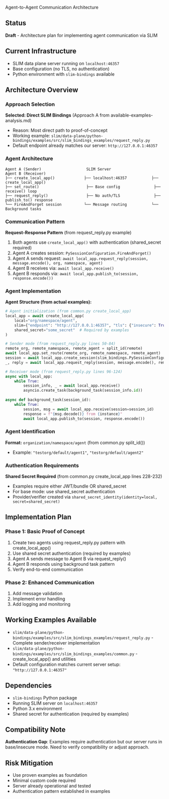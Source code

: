 Agent-to-Agent Communication Architecture

## Status
**Draft** - Architecture plan for implementing agent communication via SLIM

## Current Infrastructure
- SLIM data plane server running on `localhost:46357`
- Base configuration (no TLS, no authentication)
- Python environment with `slim-bindings` available

## Architecture Overview

### Approach Selection
**Selected: Direct SLIM Bindings** (Approach A from available-examples-analysis.md)
- Reason: Most direct path to proof-of-concept
- Working example: `slim/data-plane/python-bindings/examples/src/slim_bindings_examples/request_reply.py`
- Default endpoint already matches our server: `http://127.0.0.1:46357`

### Agent Architecture
```
Agent A (Sender)                    SLIM Server                    Agent B (Receiver)
├── create_local_app()             ├── localhost:46357           ├── create_local_app()
├── set_route()                     ├── Base config               ├── receive() loop
├── request_reply()                 ├── No auth/TLS               ├── publish_to() response
└── FireAndForget session          └── Message routing           └── Background tasks
```

### Communication Pattern
**Request-Response Pattern** (from request_reply.py example)
1. Both agents use `create_local_app()` with authentication (shared_secret required)
2. Agent A creates session: `PySessionConfiguration.FireAndForget()`
3. Agent A sends request: `await local_app.request_reply(session, message.encode(), org, namespace, agent)`
4. Agent B receives via: `await local_app.receive()`
5. Agent B responds via: `await local_app.publish_to(session, response.encode())`

### Agent Implementation
**Agent Structure (from actual examples):**
```python
# Agent initialization (from common.py create_local_app)
local_app = await create_local_app(
    local="org/namespace/agent",
    slim={"endpoint": "http://127.0.0.1:46357", "tls": {"insecure": True}},
    shared_secret="some_secret"  # Required by examples
)

# Sender mode (from request_reply.py lines 50-84)
remote_org, remote_namespace, remote_agent = split_id(remote)
await local_app.set_route(remote_org, remote_namespace, remote_agent)
session = await local_app.create_session(slim_bindings.PySessionConfiguration.FireAndForget())
_, reply = await local_app.request_reply(session, message.encode(), remote_org, remote_namespace, remote_agent)

# Receiver mode (from request_reply.py lines 96-124)
async with local_app:
    while True:
        session_info, _ = await local_app.receive()
        asyncio.create_task(background_task(session_info.id))
        
async def background_task(session_id):
    while True:
        session, msg = await local_app.receive(session=session_id)
        response = f"{msg.decode()} from {instance}"
        await local_app.publish_to(session, response.encode())
```

### Agent Identification
**Format:** `organization/namespace/agent` (from common.py split_id())
- Example: `"testorg/default/agent1"`, `"testorg/default/agent2"`

### Authentication Requirements
**Shared Secret Required** (from common.py create_local_app lines 228-232)
- Examples require either JWT/bundle OR shared_secret
- For base mode: use shared_secret authentication
- Provider/verifier created via `shared_secret_identity(identity=local, secret=shared_secret)`

## Implementation Plan

### Phase 1: Basic Proof of Concept
1. Create two agents using request_reply.py pattern with create_local_app()
2. Use shared secret authentication (required by examples)
3. Agent A sends message to Agent B via request_reply()
4. Agent B responds using background task pattern
5. Verify end-to-end communication

### Phase 2: Enhanced Communication
1. Add message validation
2. Implement error handling
3. Add logging and monitoring

## Working Examples Available
- `slim/data-plane/python-bindings/examples/src/slim_bindings_examples/request_reply.py` - Complete sender/receiver implementation
- `slim/data-plane/python-bindings/examples/src/slim_bindings_examples/common.py` - create_local_app() and utilities
- Default configuration matches current server setup: `"http://127.0.0.1:46357"`

## Dependencies
- `slim-bindings` Python package
- Running SLIM server on `localhost:46357`
- Python 3.x environment
- Shared secret for authentication (required by examples)

## Compatibility Note
**Authentication Gap**: Examples require authentication but our server runs in base/insecure mode. Need to verify compatibility or adjust approach.

## Risk Mitigation
- Use proven examples as foundation
- Minimal custom code required
- Server already operational and tested
- Authentication pattern established in examples